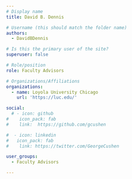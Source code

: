 ```yaml
---
# Display name
title: David B. Dennis

# Username (this should match the folder name)
authors:
  - DavidBDennis

# Is this the primary user of the site?
superuser: false

# Role/position
role: Faculty Advisors

# Organizations/Affiliations
organizations:
  - name: Loyola University Chicago
    url: 'https://luc.edu/'

social:
  # - icon: github
#    icon_pack: fab
#    link:  https://github.com/gcushen

#  - icon: linkedin
#   icon_pack: fab
#    link: https://twitter.com/GeorgeCushen

user_groups:
  - Faculty Advisors

---
```

